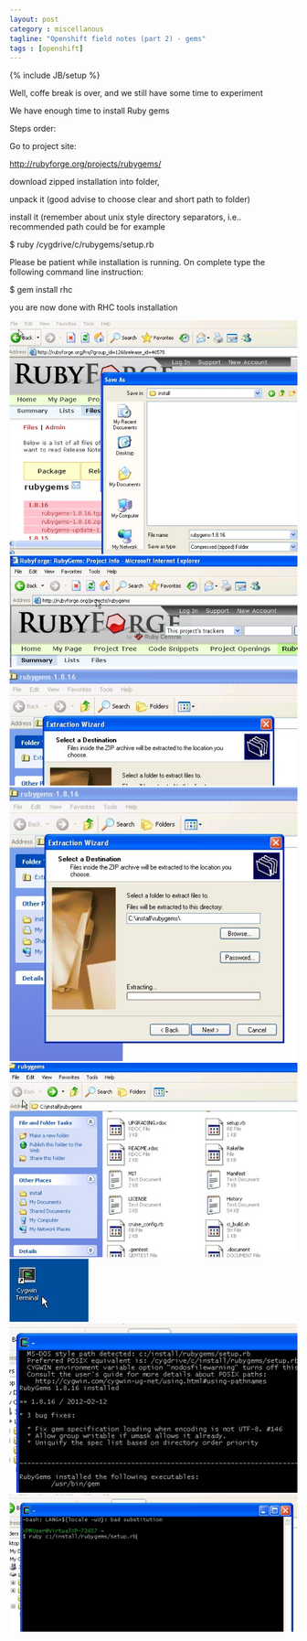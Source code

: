 ```yaml
---
layout: post
category : miscellanous
tagline: "Openshift field notes (part 2) - gems"
tags : [openshift]
---
```

{% include JB/setup %}

Well, coffe break is over, and we still have some time to experiment

We have enough time to install Ruby gems



Steps order:

Go to project site:

http://rubyforge.org/projects/rubygems/

download zipped installation into folder,

unpack it (good advise to choose clear and short path to folder)

install it (remember about  unix style directory separators, i.e.. recommended path could be for example

$ ruby /cygdrive/c/rubygems/setup.rb



Please be patient while installation is running. On complete type the following command line instruction:

$ gem install rhc

you are now done with RHC tools installation


<div class='p_embed p_image_embed'>
<img src='/image/2012/02/37836295-ScreenHunter_15_20120211.jpg'>
<img src='/image/2012/02/37836291-ScreenHunter_13_20120211.jpg'>
<img src='/image/2012/02/37836296-ScreenHunter_16_20120211.jpg'>
<img src='/image/2012/02/37836297-ScreenHunter_17_20120211.jpg'>
<img src='/image/2012/02/37836298-ScreenHunter_18_20120211.jpg'>
<img src='/image/2012/02/37836299-ScreenHunter_19_20120211.jpg'>
<img src='/image/2012/02/37836302-ScreenHunter_27_20120211.jpg'>
<img src='/image/2012/02/37836301-ScreenHunter_26_20120211.jpg'>
</div>